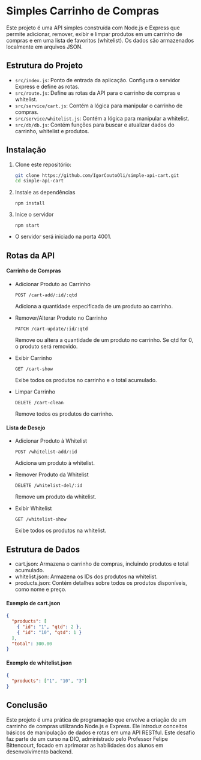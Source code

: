 # Simples Carrinho de Compras

Este projeto é uma API simples construída com Node.js e Express que permite adicionar, remover, exibir e limpar produtos em um carrinho de compras e em uma lista de favoritos (whitelist). Os dados são armazenados localmente em arquivos JSON.

## Estrutura do Projeto

- `src/index.js`: Ponto de entrada da aplicação. Configura o servidor Express e define as rotas.
- `src/route.js`: Define as rotas da API para o carrinho de compras e whitelist.
- `src/service/cart.js`: Contém a lógica para manipular o carrinho de compras.
- `src/service/whitelist.js`: Contém a lógica para manipular a whitelist.
- `src/db/db.js`: Contém funções para buscar e atualizar dados do carrinho, whitelist e produtos.

## Instalação

1. Clone este repositório:
   ```bash
   git clone https://github.com/IgorCoutoOli/simple-api-cart.git
   cd simple-api-cart
    ```
2. Instale as dependências
    ```
    npm install
    ```
3. Inice o servidor
    ```
    npm start
    ```
- O servidor será iniciado na porta 4001.

## Rotas da API

#### Carrinho de Compras

- Adicionar Produto ao Carrinho
    ```http
    POST /cart-add/:id/:qtd
    ```
    Adiciona a quantidade especificada de um produto ao carrinho.

- Remover/Alterar Produto no Carrinho
    ```http
    PATCH /cart-update/:id/:qtd
    ```
    Remove ou altera a quantidade de um produto no carrinho. Se qtd for 0, o produto será removido.

- Exibir Carrinho
    ```http
    GET /cart-show
    ```
    Exibe todos os produtos no carrinho e o total acumulado.

- Limpar Carrinho
    ```http
    DELETE /cart-clean
    ```
    Remove todos os produtos do carrinho.

#### Lista de Desejo

- Adicionar Produto à Whitelist
    ```http
    POST /whitelist-add/:id
    ```
    Adiciona um produto à whitelist.

- Remover Produto da Whitelist
    ```http
    DELETE /whitelist-del/:id
    ```
    Remove um produto da whitelist.

- Exibir Whitelist
    ```http
    GET /whitelist-show
    ```
    Exibe todos os produtos na whitelist.

## Estrutura de Dados

- cart.json: Armazena o carrinho de compras, incluindo produtos e total acumulado.
- whitelist.json: Armazena os IDs dos produtos na whitelist.
- products.json: Contém detalhes sobre todos os produtos disponíveis, como nome e preço.

#### Exemplo de cart.json

```json
{
  "products": [
    { "id": "1", "qtd": 2 },
    { "id": "10", "qtd": 1 }
  ],
  "total": 300.00
}
```

#### Exemplo de whitelist.json

```json
{
  "products": ["1", "10", "3"]
}
```

## Conclusão
Este projeto é uma prática de programação que envolve a criação de um carrinho de compras utilizando Node.js e Express. Ele introduz conceitos básicos de manipulação de dados e rotas em uma API RESTful. Este desafio faz parte de um curso na DIO, administrado pelo Professor Felipe Bittencourt, focado em aprimorar as habilidades dos alunos em desenvolvimento backend.